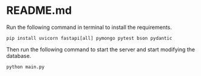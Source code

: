 # README.md

Run the following command in terminal to install the requirements.
```
pip install uvicorn fastapi[all] pymongo pytest bson pydantic
```

Then run the following command to start the server and start modifying the database.

```
python main.py
```
